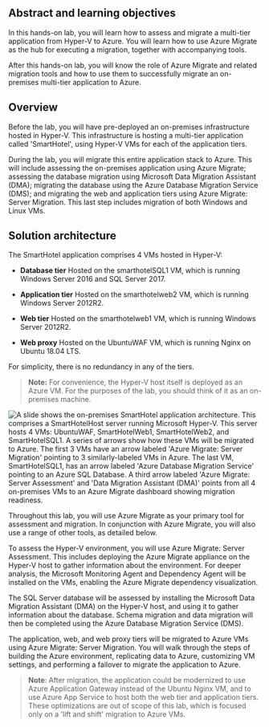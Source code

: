 ## Abstract and learning objectives

In this hands-on lab, you will learn how to assess and migrate a multi-tier application from Hyper-V to Azure. You will learn how to use Azure Migrate as the hub for executing a migration, together with accompanying tools.

After this hands-on lab, you will know the role of Azure Migrate and related migration tools and how to use them to successfully migrate an on-premises multi-tier application to Azure.

## Overview

Before the lab, you will have pre-deployed an on-premises infrastructure hosted in Hyper-V.  This infrastructure is hosting a multi-tier application called 'SmartHotel', using Hyper-V VMs for each of the application tiers.

During the lab, you will migrate this entire application stack to Azure. This will include assessing the on-premises application using Azure Migrate; assessing the database migration using Microsoft Data Migration Assistant (DMA); migrating the database using the Azure Database Migration Service (DMS); and migrating the web and application tiers using Azure Migrate: Server Migration. This last step includes migration of both Windows and Linux VMs.

## Solution architecture

The SmartHotel application comprises 4 VMs hosted in Hyper-V:

- **Database tier** Hosted on the smarthotelSQL1 VM, which is running Windows Server 2016 and SQL Server 2017.

- **Application tier** Hosted on the smarthotelweb2 VM, which is running Windows Server 2012R2.

- **Web tier** Hosted on the smarthotelweb1 VM, which is running Windows Server 2012R2.

- **Web proxy** Hosted on the  UbuntuWAF VM, which is running Nginx on Ubuntu 18.04 LTS.

For simplicity, there is no redundancy in any of the tiers.

>**Note:** For convenience, the Hyper-V host itself is deployed as an Azure VM. For the purposes of the lab, you should think of it as an on-premises machine.

![A slide shows the on-premises SmartHotel application architecture. This comprises a SmartHotelHost server running Microsoft Hyper-V. This server hosts 4 VMs: UbuntuWAF, SmartHotelWeb1, SmartHotelWeb2, and SmartHotelSQL1. A series of arrows show how these VMs will be migrated to Azure. The first 3 VMs have an arrow labeled 'Azure Migrate: Server Migration' pointing to 3 similarly-labeled VMs in Azure. The last VM, SmartHotelSQL1, has an arrow labeled 'Azure Database Migration Service' pointing to an Azure SQL Database. A third arrow labeled 'Azure Migrate: Server Assessment' and 'Data Migration Assistant (DMA)' points from all 4 on-premises VMs to an Azure Migrate dashboard showing migration readiness.](images/overview.png "SmartHotel Migration Overview")

Throughout this lab, you will use Azure Migrate as your primary tool for assessment and migration. In conjunction with Azure Migrate, you will also use a range of other tools, as detailed below.

To assess the Hyper-V environment, you will use Azure Migrate: Server Assessment. This includes deploying the Azure Migrate appliance on the Hyper-V host to gather information about the environment. For deeper analysis, the Microsoft Monitoring Agent and Dependency Agent will be installed on the VMs, enabling the Azure Migrate dependency visualization.

The SQL Server database will be assessed by installing the Microsoft Data Migration Assistant (DMA) on the Hyper-V host, and using it to gather information about the database. Schema migration and data migration will then be completed using the Azure Database Migration Service (DMS).

The application, web, and web proxy tiers will be migrated to Azure VMs using Azure Migrate: Server Migration. You will walk through the steps of building the Azure environment, replicating data to Azure, customizing VM settings, and performing a failover to migrate the application to Azure.

> **Note**: After migration, the application could be modernized to use Azure Application Gateway instead of the Ubuntu Nginx VM, and to use Azure App Service to host both the web tier and application tiers. These optimizations are out of scope of this lab, which is focused only on a 'lift and shift' migration to Azure VMs.
